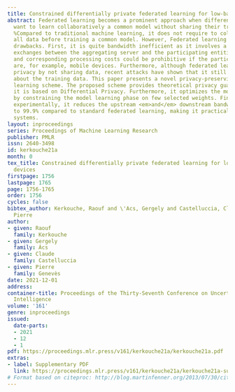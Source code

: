 ```yaml
---
title: Constrained differentially private federated learning for low-bandwidth devices
abstract: Federated learning becomes a prominent approach when different entities
  want to learn collaboratively a common model without sharing their training data.
  %Compared to traditional machine learning, it does not require to collect and centralize
  all data before training a common model. However, Federated learning has two main
  drawbacks. First, it is quite bandwidth inefficient as it involves a lot of message
  exchanges between the aggregating server and the participating entities. This bandwidth
  and corresponding processing costs could be prohibitive if the participating entities
  are, for example, mobile devices. Furthermore, although federated learning improves
  privacy by not sharing data, recent attacks have shown that it still leaks information
  about the training data. This paper presents a novel privacy-preserving federated
  learning scheme. The proposed scheme provides theoretical privacy guarantees, as
  it is based on Differential Privacy. Furthermore, it optimizes the model accuracy
  by constraining the model learning phase on few selected weights. Finally, as shown
  experimentally, it reduces the upstream <em>and</em> downstream bandwidth by up
  to 99.9% compared to standard federated learning, making it practical for mobile
  systems.
layout: inproceedings
series: Proceedings of Machine Learning Research
publisher: PMLR
issn: 2640-3498
id: kerkouche21a
month: 0
tex_title: Constrained differentially private federated learning for low-bandwidth
  devices
firstpage: 1756
lastpage: 1765
page: 1756-1765
order: 1756
cycles: false
bibtex_author: Kerkouche, Raouf and \'Acs, Gergely and Castelluccia, Claude and Genev\`es,
  Pierre
author:
- given: Raouf
  family: Kerkouche
- given: Gergely
  family: Ács
- given: Claude
  family: Castelluccia
- given: Pierre
  family: Genevès
date: 2021-12-01
address:
container-title: Proceedings of the Thirty-Seventh Conference on Uncertainty in Artificial
  Intelligence
volume: '161'
genre: inproceedings
issued:
  date-parts:
  - 2021
  - 12
  - 1
pdf: https://proceedings.mlr.press/v161/kerkouche21a/kerkouche21a.pdf
extras:
- label: Supplementary PDF
  link: https://proceedings.mlr.press/v161/kerkouche21a/kerkouche21a-supp.pdf
# Format based on citeproc: http://blog.martinfenner.org/2013/07/30/citeproc-yaml-for-bibliographies/
---
```

